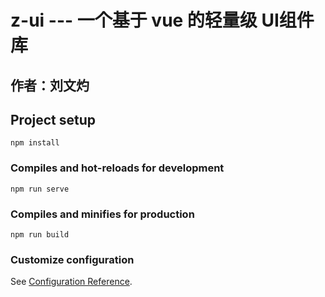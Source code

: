 # z-ui --- 一个基于 vue 的轻量级 UI组件库

## 作者：刘文灼

## Project setup
```
npm install
```

### Compiles and hot-reloads for development
```
npm run serve
```

### Compiles and minifies for production
```
npm run build
```

### Customize configuration
See [Configuration Reference](https://cli.vuejs.org/config/).
